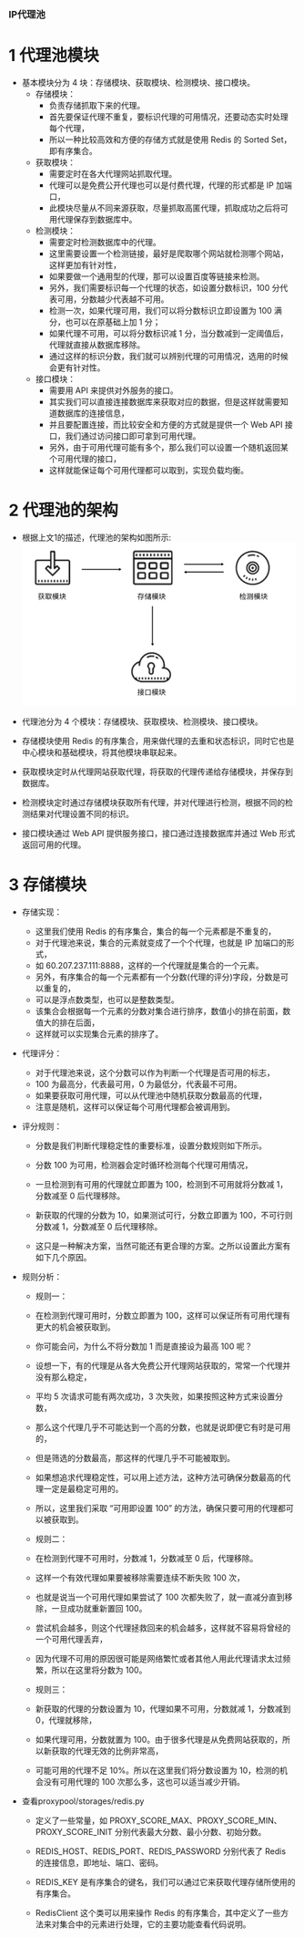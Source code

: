 ### IP代理池

# 1 代理池模块
- 基本模块分为 4 块：存储模块、获取模块、检测模块、接口模块。
    - 存储模块：
        - 负责存储抓取下来的代理。
        - 首先要保证代理不重复，要标识代理的可用情况，还要动态实时处理每个代理，
        - 所以一种比较高效和方便的存储方式就是使用 Redis 的 Sorted Set，即有序集合。
    - 获取模块：
        - 需要定时在各大代理网站抓取代理。
        - 代理可以是免费公开代理也可以是付费代理，代理的形式都是 IP 加端口，
        - 此模块尽量从不同来源获取，尽量抓取高匿代理，抓取成功之后将可用代理保存到数据库中。
    - 检测模块：
        - 需要定时检测数据库中的代理。
        - 这里需要设置一个检测链接，最好是爬取哪个网站就检测哪个网站，这样更加有针对性，
        - 如果要做一个通用型的代理，那可以设置百度等链接来检测。
        - 另外，我们需要标识每一个代理的状态，如设置分数标识，100 分代表可用，分数越少代表越不可用。
        - 检测一次，如果代理可用，我们可以将分数标识立即设置为 100 满分，也可以在原基础上加 1 分；
        - 如果代理不可用，可以将分数标识减 1 分，当分数减到一定阈值后，代理就直接从数据库移除。
        - 通过这样的标识分数，我们就可以辨别代理的可用情况，选用的时候会更有针对性。
    - 接口模块：
        - 需要用 API 来提供对外服务的接口。
        - 其实我们可以直接连接数据库来获取对应的数据，但是这样就需要知道数据库的连接信息，
        - 并且要配置连接，而比较安全和方便的方式就是提供一个 Web API 接口，我们通过访问接口即可拿到可用代理。
        - 另外，由于可用代理可能有多个，那么我们可以设置一个随机返回某个可用代理的接口，
        - 这样就能保证每个可用代理都可以取到，实现负载均衡。

# 2 代理池的架构
- 根据上文1的描述，代理池的架构如图所示:
![代理池的架构](代理池架构图.png)

- 代理池分为 4 个模块：存储模块、获取模块、检测模块、接口模块。
- 存储模块使用 Redis 的有序集合，用来做代理的去重和状态标识，同时它也是中心模块和基础模块，将其他模块串联起来。
- 获取模块定时从代理网站获取代理，将获取的代理传递给存储模块，并保存到数据库。
- 检测模块定时通过存储模块获取所有代理，并对代理进行检测，根据不同的检测结果对代理设置不同的标识。
- 接口模块通过 Web API 提供服务接口，接口通过连接数据库并通过 Web 形式返回可用的代理。

# 3 存储模块
- 存储实现：
    - 这里我们使用 Redis 的有序集合，集合的每一个元素都是不重复的，
    - 对于代理池来说，集合的元素就变成了一个个代理，也就是 IP 加端口的形式，
    - 如 60.207.237.111:8888，这样的一个代理就是集合的一个元素。
    - 另外，有序集合的每一个元素都有一个分数(代理的评分)字段，分数是可以重复的，
    - 可以是浮点数类型，也可以是整数类型。
    - 该集合会根据每一个元素的分数对集合进行排序，数值小的排在前面，数值大的排在后面，
    - 这样就可以实现集合元素的排序了。

- 代理评分：
    - 对于代理池来说，这个分数可以作为判断一个代理是否可用的标志，
    - 100 为最高分，代表最可用，0 为最低分，代表最不可用。
    - 如果要获取可用代理，可以从代理池中随机获取分数最高的代理，
    - 注意是随机，这样可以保证每个可用代理都会被调用到。

- 评分规则：
    - 分数是我们判断代理稳定性的重要标准，设置分数规则如下所示。
    - 分数 100 为可用，检测器会定时循环检测每个代理可用情况，
    - 一旦检测到有可用的代理就立即置为 100，检测到不可用就将分数减 1，分数减至 0 后代理移除。
    
    - 新获取的代理的分数为 10，如果测试可行，分数立即置为 100，不可行则分数减 1，分数减至 0 后代理移除。
    - 这只是一种解决方案，当然可能还有更合理的方案。之所以设置此方案有如下几个原因。

- 规则分析：
    - 规则一：
    - 在检测到代理可用时，分数立即置为 100，这样可以保证所有可用代理有更大的机会被获取到。
    - 你可能会问，为什么不将分数加 1 而是直接设为最高 100 呢？
    - 设想一下，有的代理是从各大免费公开代理网站获取的，常常一个代理并没有那么稳定，
    - 平均 5 次请求可能有两次成功，3 次失败，如果按照这种方式来设置分数，
    - 那么这个代理几乎不可能达到一个高的分数，也就是说即便它有时是可用的，
    - 但是筛选的分数最高，那这样的代理几乎不可能被取到。
    - 如果想追求代理稳定性，可以用上述方法，这种方法可确保分数最高的代理一定是最稳定可用的。
    - 所以，这里我们采取 “可用即设置 100” 的方法，确保只要可用的代理都可以被获取到。
    
    - 规则二：
    - 在检测到代理不可用时，分数减 1，分数减至 0 后，代理移除。
    - 这样一个有效代理如果要被移除需要连续不断失败 100 次，
    - 也就是说当一个可用代理如果尝试了 100 次都失败了，就一直减分直到移除，一旦成功就重新置回 100。
    - 尝试机会越多，则这个代理拯救回来的机会越多，这样就不容易将曾经的一个可用代理丢弃，
    - 因为代理不可用的原因很可能是网络繁忙或者其他人用此代理请求太过频繁，所以在这里将分数为 100。

    - 规则三：
    - 新获取的代理的分数设置为 10，代理如果不可用，分数就减 1，分数减到 0，代理就移除，
    - 如果代理可用，分数就置为 100。由于很多代理是从免费网站获取的，所以新获取的代理无效的比例非常高，
    - 可能可用的代理不足 10%。所以在这里我们将分数设置为 10，检测的机会没有可用代理的 100 次那么多，这也可以适当减少开销。

- 查看proxypool/storages/redis.py
    - 定义了一些常量，如 PROXY_SCORE_MAX、PROXY_SCORE_MIN、PROXY_SCORE_INIT 分别代表最大分数、最小分数、初始分数。
    - REDIS_HOST、REDIS_PORT、REDIS_PASSWORD 分别代表了 Redis 的连接信息，即地址、端口、密码。
    - REDIS_KEY 是有序集合的键名，我们可以通过它来获取代理存储所使用的有序集合。
    
    - RedisClient 这个类可以用来操作 Redis 的有序集合，其中定义了一些方法来对集合中的元素进行处理，它的主要功能查看代码说明。